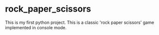 # rock_paper_scissors
This is my first python project. This is a classic 'rock paper scissors' game implemented in console mode.
